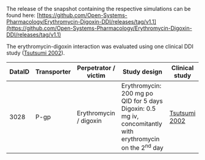The release of the snapshot containing the respective simulations can be found here: [https://github.com/Open-Systems-Pharmacology/Erythromycin-Digoxin-DDI/releases/tag/v1.1](https://github.com/Open-Systems-Pharmacology/Erythromycin-Digoxin-DDI/releases/tag/v1.1)

The erythromycin-digoxin interaction was evaluated using one clinical DDI study ([Tsutsumi 2002](#references)).

| DataID | Transporter | Perpetrator / victim   | Study design                                                                                                                                                                                                                        | Clinical study           |
| ------ | ----------- | ---------------------- | -------------------------------------------------------------------------------------------------------------------------- | ------------------------------ |
| 3028   | P-gp        | Erythromycin / digoxin | Erythromycin: 200 mg po QID for 5 days<br />Digoxin: 0.5 mg iv, concomitantly with erythromycin on the 2<sup>nd</sup> day | [Tsutsumi 2002](#references) |
